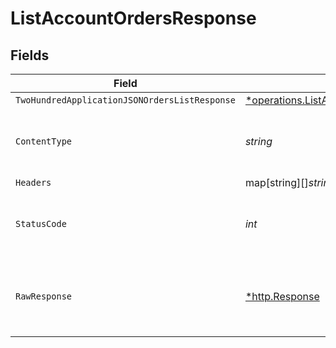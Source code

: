 # ListAccountOrdersResponse


## Fields

| Field                                                                                                                    | Type                                                                                                                     | Required                                                                                                                 | Description                                                                                                              |
| ------------------------------------------------------------------------------------------------------------------------ | ------------------------------------------------------------------------------------------------------------------------ | ------------------------------------------------------------------------------------------------------------------------ | ------------------------------------------------------------------------------------------------------------------------ |
| `TwoHundredApplicationJSONOrdersListResponse`                                                                            | [*operations.ListAccountOrdersOrdersListResponse](../../../pkg/models/operations/listaccountordersorderslistresponse.md) | :heavy_minus_sign:                                                                                                       | OK                                                                                                                       |
| `ContentType`                                                                                                            | *string*                                                                                                                 | :heavy_check_mark:                                                                                                       | HTTP response content type for this operation                                                                            |
| `Headers`                                                                                                                | map[string][]*string*                                                                                                    | :heavy_minus_sign:                                                                                                       | N/A                                                                                                                      |
| `StatusCode`                                                                                                             | *int*                                                                                                                    | :heavy_check_mark:                                                                                                       | HTTP response status code for this operation                                                                             |
| `RawResponse`                                                                                                            | [*http.Response](https://pkg.go.dev/net/http#Response)                                                                   | :heavy_minus_sign:                                                                                                       | Raw HTTP response; suitable for custom response parsing                                                                  |